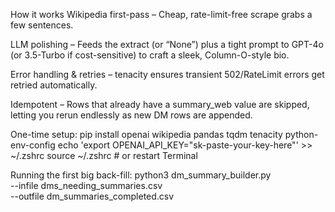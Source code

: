 How it works
Wikipedia first-pass – Cheap, rate-limit-free scrape grabs a few sentences.

LLM polishing – Feeds the extract (or “None”) plus a tight prompt to GPT-4o (or 3.5-Turbo if cost-sensitive) to craft a sleek, Column-O-style bio.

Error handling & retries – tenacity ensures transient 502/RateLimit errors get retried automatically.

Idempotent – Rows that already have a summary_web value are skipped, letting you rerun endlessly as new DM rows are appended.

One-time setup: 
pip install openai wikipedia pandas tqdm tenacity python-env-config
echo 'export OPENAI_API_KEY="sk-paste-your-key-here"' >> ~/.zshrc
source ~/.zshrc     # or restart Terminal


Running the first big back-fill: 
python3 dm_summary_builder.py \
    --infile  dms_needing_summaries.csv \
    --outfile dm_summaries_completed.csv
